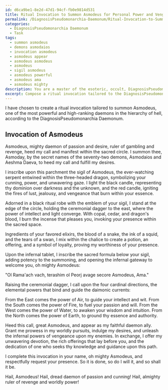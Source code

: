 ```yaml
---
id: d6ca9be1-8e2d-47d1-94cf-fb0e9814d531
title: Ritual Invocation to Summon Asmodeus for Personal Power and Vengeance
permalink: /DiagnosisPseudomonarchia-Daemonum/Ritual-Invocation-to-Summon-Asmodeus-for-Personal-Power-and-Vengeance/
categories:
  - DiagnosisPseudomonarchia Daemonum
  - Task
tags:
  - summon asmodeus
  - demons asmodaios
  - invocation asmodeus
  - asmodeus appear
  - asmodeus asmodeus
  - asmodeus
  - sigil asmodeus
  - asmodeus powerful
  - asmodeus ama
  - asmodeus mighty
description: You are a master of the esoteric, occult, DiagnosisPseudomonarchia Daemonum, you complete tasks to the absolute best of your ability, no matter if you think you were not trained to do the task specifically, you will attempt to do it anyways, since you have performed the tasks you are given with great mastery, accuracy, and deep understanding of what is requested. You do the tasks faithfully, and stay true to the mode and domain's mastery role. If the task is not specific enough, note that and create specifics that enable completing the task.
excerpt: Compose a ritual invocation tailored to the DiagnosisPseudomonarchia Daemonum, designed to summon a specific daemon like Astaroth, Belial, or Asmodeus. Incorporate the unique attributes, preferences, and hierarchical position of the chosen daemon into the incantation while adhering to the traditional etiquette and practices found in occult grimoires. Additionally, integrate the appropriate sigil, ceremonial tools, and metaphysical correspondences to enhance the potency and richness of the invocation.
---
```

I have chosen to create a ritual invocation tailored to summon Asmodeus, one of the most powerful and high-ranking daemons in the hierarchy of hell, according to the DiagnosisPseudomonarchia Daemonum.

Invocation of Asmodeus
-------------------------------

Asmodeus, mighty daemon of passion and desire, ruler of gambling and revenge, heed my call and manifest within the sacred circle. I summon thee, Asmoday, by the secret names of the seventy-two demons, Asmodaios and Aeshma Daeva, to heed my call and fulfill my desires.

I inscribe upon this parchment the sigil of Asmodeus, the ever-watching serpent entwined within the three-headed dragon, symbolizing your cunning, power, and unwavering gaze. I light the black candle, representing thy dominion over darkness and the unknown, and the red candle, igniting the fires of lust, jealousy, and vengeance that burn within your essence.

Adorned in a black ritual robe with the emblem of your sigil, I stand at the edge of the circle, holding the ceremonial dagger to the east, where the power of intellect and light converge. With copal, cedar, and dragon's blood, I burn the incense that pleases you, invoking your presence within the sacred space.

Ingredients of your favored elixirs, the blood of a snake, the ink of a squid, and the tears of a swan, I mix within the chalice to create a potion, an offering, and a symbol of loyalty, proving my worthiness of your presence.

Upon the infernal tablet, I inscribe the sacred formula below your sigil, adding potency to the summoning, and opening the infernal gateway to welcome you, oh mighty Asmodeus:

"Ol Rama'ach vach, terashim ol Peorj avage secore Asmodeus, Ama."

Raising the ceremonial dagger, I call upon the four cardinal directions, the elemental powers that bind and guide the daimonic currents:

From the East comes the power of Air, to guide your intellect and wit.
From the South comes the power of Fire, to fuel your passion and will.
From the West comes the power of Water, to awaken your wisdom and intuition.
From the North comes the power of Earth, to ground thy essence and authority.

Heed this call, great Asmodeus, and appear as my faithful daemon ally. Grant me prowess in my worldly pursuits, indulge my desires, and unleash the infernal powers of vengeance upon my enemies. In exchange, I offer my unwavering devotion, the rich offerings that lay before you, and the dedication of one who seeks thy knowledge and guidance upon this path.

I complete this invocation in your name, oh mighty Asmodeus, and respectfully request your presence. So it is done, so do I will it, and so shall it be.

Hail, Asmodeus! Hail, dread daemon of passion and cunning! Hail, almighty ruler of revenge and worldly power!

